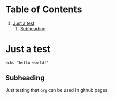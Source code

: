 # Table of Contents

1.  [Just a test](#org681ec99)
    1.  [Subheading](#org05be338)


<a id="org681ec99"></a>

# Just a test

    echo "hello world!"


<a id="org05be338"></a>

## Subheading

Just testing that `org` can be used in github pages.
